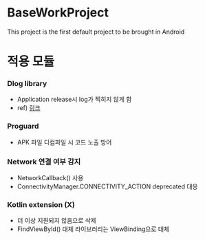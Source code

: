 # BaseWorkProject
This project is the first default project to be brought in Android




적용 모듈
=======================================

### Dlog library
- Application release시 log가 찍히지 않게 함
- ref) [링크](https://gun0912.tistory.com/12)

### Proguard
- APK 파일 디컴파일 시 코드 노출 방어

### Network 연결 여부 감지
- NetworkCallback() 사용
- ConnectivityManager.CONNECTIVITY_ACTION deprecated 대응

### Kotlin extension (X)
- 더 이상 지원되지 않음으로 삭제
- FindViewById() 대체 라이브러리는 ViewBinding으로 대체

